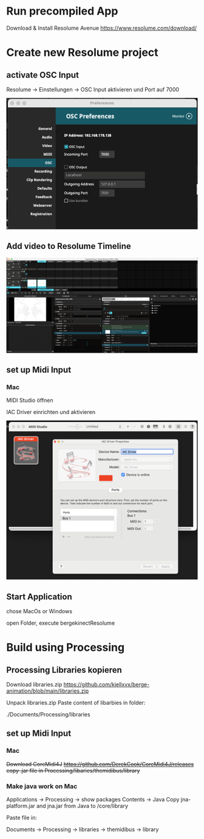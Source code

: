 

# Run precompiled App

Download & Install Resolume Avenue
https://www.resolume.com/download/

# Create new Resolume project

## activate OSC Input 
Resolume -> Einstellungen -> OSC
Input aktivieren und Port auf 7000

![OSC Settings](./assets/OSC-setup.png)

## Add video to Resolume Timeline
![Resolume_Timeline](./assets/resolume-timeline.png)

## set up Midi Input
### Mac

MIDI Studio öffnen

IAC Driver einrichten und aktivieren

![MIDI Settings](./assets/midi-studio.png)

## Start Application
chose MacOs or Windows

open Folder, execute bergekinectResolume











# Build using Processing

## Processing Libraries kopieren
Download libraries.zip
https://github.com/kjellxvx/berge-animation/blob/main/libraries.zip

Unpack libraries.zip
Paste content of libarbies in folder:

./Documents/Processing/libraries

## set up Midi Input
### Mac
~~Download CoreMidi4J~~
~~https://github.com/DerekCook/CoreMidi4J/releases~~
~~copy .jar file in Processing/libaries/themidibus/library~~

### Make java work on Mac
Applications -> Processing -> show packages
Contents -> Java
Copy jna-platform.jar and jna.jar from Java to /core/library




  

Paste file in:

Documents -> Processing -> libraries -> themidibus -> library
